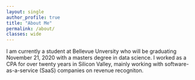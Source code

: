 ```yaml
---
layout: single
author_profile: true
title: "About Me"
permalink: /about/
classes: wide
---
```


I am currently a student at Bellevue Unversity who will be graduating November 21, 2020 with a masters degree in data science.  I worked as a CPA for over twenty years in Silicon Valley, mainly working with software-as-a-service (SaaS) companies on revenue recogniton.  
 
